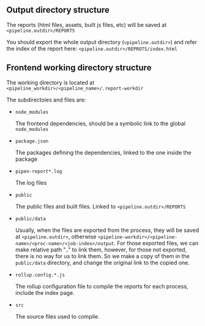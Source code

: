 ## Output directory structure

The reports (html files, assets, built js files, etc) will be saved at `<pipeline.outdir>/REPORTS`

You should export the whole output directory (`<pipeline.outdir>`) and refer the index of the report here: `<pipeline.outdir>/REPROTS/index.html`

## Frontend working directory structure

The working directory is located at `<pipeline_workdir>/<pipeline_name>/.report-workdir`

The subdirectoies and files are:

- `node_modules`

    The frontend dependencies, should be a symbolic link to the global `node_modules`

- `package.json`

    The packages defining the dependencies, linked to the one inside the package

- `pipen-report*.log`

    The log files

- `public`

    The public files and built files. Linked to `<pipeline.outdir>/REPORTS`

- `public/data`

    Usually, when the files are exported from the process, they will be saved at `<pipeline.outdir>`, otherwise `<pipeline-workdir>/<pipeline-name>/<proc-name>/<job-index>/output`. For those exported files, we can make relative path ".." to link them, however, for those not exported, there is no way for us to link them. So we make a copy of them in the `public/data` directory, and change the original link to the copied one.

- `rollup.config.*.js`

    The rollup configuration file to compile the reports for each process, include the index page.

- `src`

    The source files used to compile.
